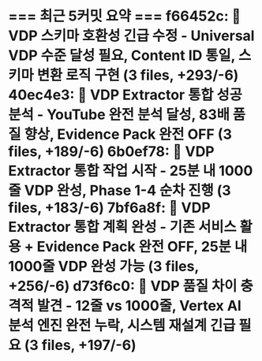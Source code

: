 === 최근 5커밋 요약 ===
f66452c: 🚨 VDP 스키마 호환성 긴급 수정 - Universal VDP 수준 달성 필요, Content ID 통일, 스키마 변환 로직 구현 (3 files, +293/-6)
40ec4e3: 🎉 VDP Extractor 통합 성공 분석 - YouTube 완전 분석 달성, 83배 품질 향상, Evidence Pack 완전 OFF (3 files, +189/-6)
6b0ef78: 🚀 VDP Extractor 통합 작업 시작 - 25분 내 1000줄 VDP 완성, Phase 1-4 순차 진행 (3 files, +183/-6)
7bf6a8f: 🚀 VDP Extractor 통합 계획 완성 - 기존 서비스 활용 + Evidence Pack 완전 OFF, 25분 내 1000줄 VDP 완성 가능 (3 files, +256/-6)
d73f6c0: 🚨 VDP 품질 차이 충격적 발견 - 12줄 vs 1000줄, Vertex AI 분석 엔진 완전 누락, 시스템 재설계 긴급 필요 (3 files, +197/-6)
=======================
